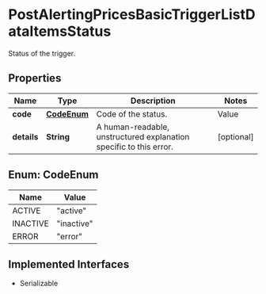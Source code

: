 

# PostAlertingPricesBasicTriggerListDataItemsStatus

Status of the trigger.

## Properties

Name | Type | Description | Notes
------------ | ------------- | ------------- | -------------
**code** | [**CodeEnum**](#CodeEnum) | Code of the status. | Value | Description | | --- | --- | | active | The trigger is active and trigger conditions are evaluated. | | inactive | The trigger is inactive and conditions do not generate alerts | | error | The trigger is in an error state, error details are noted in \&quot;details\&quot; |   |  [optional]
**details** | **String** | A human-readable, unstructured explanation specific to this error. |  [optional]



## Enum: CodeEnum

Name | Value
---- | -----
ACTIVE | &quot;active&quot;
INACTIVE | &quot;inactive&quot;
ERROR | &quot;error&quot;


## Implemented Interfaces

* Serializable


